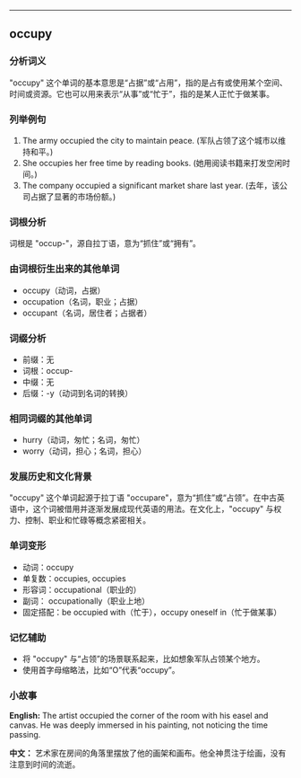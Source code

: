 
---------------
## occupy
### 分析词义
"occupy" 这个单词的基本意思是“占据”或“占用”，指的是占有或使用某个空间、时间或资源。它也可以用来表示“从事”或“忙于”，指的是某人正忙于做某事。

### 列举例句
1. The army occupied the city to maintain peace. (军队占领了这个城市以维持和平。)
2. She occupies her free time by reading books. (她用阅读书籍来打发空闲时间。)
3. The company occupied a significant market share last year. (去年，该公司占据了显著的市场份额。)

### 词根分析
词根是 "occup-"，源自拉丁语，意为“抓住”或“拥有”。

### 由词根衍生出来的其他单词
- occupy（动词，占据）
- occupation（名词，职业；占据）
- occupant（名词，居住者；占据者）

### 词缀分析
- 前缀：无
- 词根：occup-
- 中缀：无
- 后缀：-y（动词到名词的转换）

### 相同词缀的其他单词
- hurry（动词，匆忙；名词，匆忙）
- worry（动词，担心；名词，担心）

### 发展历史和文化背景
"occupy" 这个单词起源于拉丁语 "occupare"，意为“抓住”或“占领”。在中古英语中，这个词被借用并逐渐发展成现代英语的用法。在文化上，"occupy" 与权力、控制、职业和忙碌等概念紧密相关。

### 单词变形
- 动词：occupy
- 单复数：occupies, occupies
- 形容词：occupational（职业的）
- 副词： occupationally（职业上地）
- 固定搭配：be occupied with（忙于），occupy oneself in（忙于做某事）

### 记忆辅助
- 将 "occupy" 与“占领”的场景联系起来，比如想象军队占领某个地方。
- 使用首字母缩略法，比如“O”代表“occupy”。

### 小故事
**English:**
The artist occupied the corner of the room with his easel and canvas. He was deeply immersed in his painting, not noticing the time passing.

**中文：**
艺术家在房间的角落里摆放了他的画架和画布。他全神贯注于绘画，没有注意到时间的流逝。

